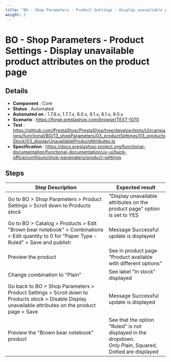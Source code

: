 ```yaml
---
title: "BO - Shop Parameters - Product Settings - Display unavailable product attributes on the product page"
weight: 3
---
```


# BO - Shop Parameters - Product Settings - Display unavailable product attributes on the product page
## Details
* **Component** : Core
* **Status** : Automated
* **Automated on** : 1.7.8.x, 1.7.7.x, 8.0.x, 9.1.x, 8.1.x, 9.0.x
* **Scenario** : https://forge.prestashop.com/browse/TEST-1070
* **Test** : https://github.com/PrestaShop/PrestaShop/tree/develop/tests/UI/campaigns/functional/BO/13_shopParameters/03_productSettings/03_productsStock/03_displayUnavailableProductAttributes.ts
* **Specification** : https://docs.prestashop-project.org/functional-documentation/functional-documentation/ux-ui/back-office/configure/shop-paramaters/product-settings

## Steps
| Step Description | Expected result |
| ----- | ----- |
| Go to BO > Shop Parameters > Product Settings > Scroll down to Products stock | "Display unavailable attributes on the product page" option is set to YES |
| Go to BO > Catalog > Products > Edit "Brown bear notebook" > Combinations > Edit quantity to 0 for "Paper Type - Ruled" > Save and publish | Message Successful update is displayed |
| Preview the product | See in product page "Product available with different options" |
| Change combination to "Plain" | See label "In stock" displayed |
| Go back to BO > Shop Parameters > Product Settings > Scroll down to Products stock > Disable Display unavailable attributes on the product page > Save | Message Successful update is displayed |
| Preview the "Brown bear notebook" product | See that the option "Ruled" is not displayed in the dropdown.<br>Only Plain, Squared, Dotted are displayed |
